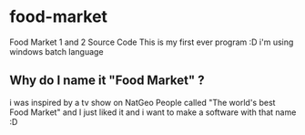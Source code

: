 # food-market
Food Market 1 and 2 Source Code
This is my first ever program :D
i'm using windows batch language

## Why do I name it "Food Market" ?
i was inspired by a tv show on NatGeo People called "The world's best Food Market" and I just liked it and i want to make a software with that name :D
